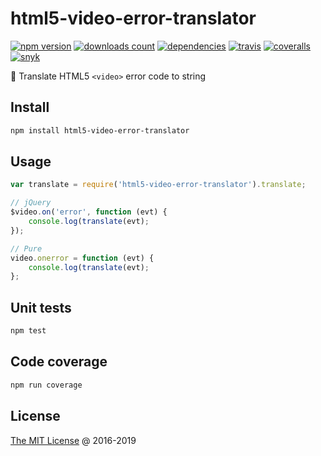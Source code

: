 # html5-video-error-translator

[![npm version](https://badge.fury.io/js/html5-video-error-translator.svg)](https://badge.fury.io/js/html5-video-error-translator)
[![downloads count](https://img.shields.io/npm/dt/html5-video-error-translator.svg)](https://www.npmjs.com/~piecioshka)
[![dependencies](https://david-dm.org/piecioshka/html5-video-error-translator.svg)](https://github.com/piecioshka/html5-video-error-translator)
[![travis](https://img.shields.io/travis/piecioshka/html5-video-error-translator.svg)](https://travis-ci.org/piecioshka/html5-video-error-translator)
[![coveralls](https://coveralls.io/repos/github/piecioshka/html5-video-error-translator/badge.svg?branch=master)](https://coveralls.io/github/piecioshka/html5-video-error-translator?branch=master)
[![snyk](https://snyk.io/test/github/piecioshka/html5-video-error-translator/badge.svg?targetFile=package.json)](https://snyk.io/test/github/piecioshka/html5-video-error-translator?targetFile=package.json)

:hammer: Translate HTML5 `<video>` error code to string

## Install

```bash
npm install html5-video-error-translator
```

## Usage

```javascript
var translate = require('html5-video-error-translator').translate;

// jQuery
$video.on('error', function (evt) {
    console.log(translate(evt);
});

// Pure
video.onerror = function (evt) {
    console.log(translate(evt);
};
```

## Unit tests

```bash
npm test
```

## Code coverage

```bash
npm run coverage
```

## License

[The MIT License](http://piecioshka.mit-license.org) @ 2016-2019
